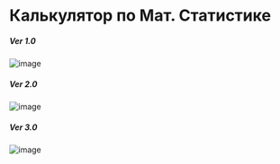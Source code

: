 # Калькулятор по Мат. Статистике
##### Ver 1.0
![image](https://user-images.githubusercontent.com/37839328/112748591-18fded80-8fd6-11eb-96a5-81c12d445cdc.png)
##### Ver 2.0
![image](https://user-images.githubusercontent.com/37839328/112751940-fa095680-8fe9-11eb-83aa-5e6aad3f29a1.png)
##### Ver 3.0
![image](https://user-images.githubusercontent.com/37839328/114305441-ade20a00-9af1-11eb-8251-1363fd39ac91.png)
